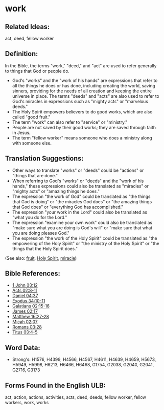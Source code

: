 # work

## Related Ideas:

act, deed, fellow worker


## Definition:

In the Bible, the terms "work," "deed," and "act" are used to refer generally to things that God or people do.

* God's "works" and the "work of his hands" are expressions that refer to all the things he does or has done, including creating the world, saving sinners, providing for the needs of all creation and keeping the entire universe in place. The terms "deeds" and "acts" are also used to refer to God's miracles in expressions such as "mighty acts" or "marvelous deeds."
* The Holy Spirit empowers believers to do good works, which are also called "good fruit."
* The term "work" can also refer to "service" or "ministry." 
* People are not saved by their good works; they are saved through faith in Jesus.
* The term "fellow worker" means someone who does a ministry along with someone else.

## Translation Suggestions:

* Other ways to translate "works" or "deeds" could be "actions" or "things that are done."
* When referring to God's "works" or "deeds" and the "work of his hands," these expressions could also be translated as "miracles" or "mighty acts" or "amazing things he does."
* The expression "the work of God" could be translated as "the things that God is doing" or "the miracles God does" or "the amazing things that God does" or "everything God has accomplished."
* The expression "your work in the Lord" could also be translated as "what you do for the Lord."
* The expression "examine your own work" could also be translated as "make sure what you are doing is God's will" or "make sure that what you are doing pleases God."
* The expression "the work of the Holy Spirit" could be translated as "the empowering of the Holy Spirit" or "the ministry of the Holy Spirit" or "the things that the Holy Spirit does."

(See also: [fruit](../other/fruit.md), [Holy Spirit](../kt/holyspirit.md), [miracle](../kt/miracle.md))

## Bible References:

* [1 John 03:12](rc://en/tn/help/1jn/03/12)
* [Acts 02:8-11](rc://en/tn/help/act/02/08)
* [Daniel 04:37](rc://en/tn/help/dan/04/37)
* [Exodus 34:10-11](rc://en/tn/help/exo/34/10)
* [Galatians 02:15-16](rc://en/tn/help/gal/02/15)
* [James 02:17](rc://en/tn/help/jas/02/17)
* [Matthew 16:27-28](rc://en/tn/help/mat/16/27)
* [Micah 02:07](rc://en/tn/help/mic/02/07)
* [Romans 03:28](rc://en/tn/help/rom/03/28)
* [Titus 03:4-5](rc://en/tn/help/tit/03/04)

## Word Data:

* Strong's: H1576, H4399, H4566, H4567, H4611, H4639, H4659, H5673, H5949, H5998, H6213, H6466, H6468, G1754, G2038, G2040, G2041, G2716, G3173

## Forms Found in the English ULB:

act, action, actions, activities, acts, deed, deeds, fellow worker, fellow workers, work, works


